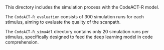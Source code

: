This directory includes the simulation process with the CodeACT-R model.

The `CodeACT-R_evaluation` consists of 300 simulation runs for each stimulus, aiming to evaluate the quality of the scanpath.

The `CodeACT-R_simu4dl` directory contains only 20 simulation runs per stimulus, specifically designed to feed the deep learning model in code comprehension.
